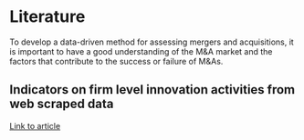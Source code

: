 # Literature

To develop a data-driven method for assessing mergers and acquisitions, it is important to have a good understanding of the M&A market and the factors that contribute to the success or failure of M&As.

## Indicators on firm level innovation activities from web scraped data
[Link to article](/Indicators_on_firm_level_innovation_activities_from_web_scraped_data..pdf)
